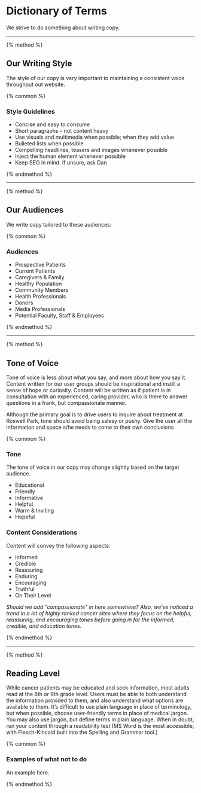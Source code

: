 # Dictionary of Terms

We strive to do something about writing copy.

-----

{% method %}

## Our Writing Style

The style of our copy is very important to maintaining a consistent voice throughout out website.

{% common %}

### Style Guidelines

- Concise and easy to consume
- Short paragraphs – not content heavy
- Use visuals and multimedia when possible; when they add value
- Bulleted lists when possible
- Compelling headlines, teasers and images whenever possible
- Inject the human element whenever possible
- Keep SEO in mind. If unsure, ask Dan

{% endmethod %}

-----

{% method %}

## Our Audiences

We write copy tailored to these audiences:

{% common %}

### Audiences

- Prospective Patients
- Current Patients
- Caregivers &amp; Family
- Healthy Population
- Community Members
- Health Professionals
- Donors
- Media Professionals
- Potential Faculty, Staff &amp; Employees

{% endmethod %}

-----

{% method %}

## Tone of Voice

Tone of voice is less about what you say, and more about how you say it. Content written for our user groups should be inspirational and instill a sense of hope or curiosity. Content will be written as if patient is in consultation with an experienced, caring provider, who is there to answer questions in a frank, but compassionate manner.

Although the primary goal is to drive users to inquire about treatment at Roswell Park, tone should avoid being salesy or pushy. Give the user all the information and space s/he needs to come to their own conclusions

{% common %}

### Tone

The tone of voice in our copy may change slightly based on the target audience.
- Educational
- Friendly
- Informative
- Helpful
- Warm &amp; Inviting
- Hopeful

### Content Considerations

Content will convey the following aspects:
- Informed
- Credible
- Reassuring
- Enduring
- Encouraging
- Truthful
- On Their Level

_Should we add "compassionate" in here somewhere? Also, we've noticed a trend in a lot of highly ranked cancer sites where they focus on the helpful, reassuring, and encouraging tones before going in for the informed, credible, and education tones._

{% endmethod %}

-----

{% method %}

## Reading Level
While cancer patients may be educated and seek information, most adults read at the 8th or 9th grade level. Users must be able to both understand the information provided to them, and also understand what options are available to them. It’s difficult to use plain language in place of terminology, but when possible, choose user-friendly terms in place of medical jargon. You may also use jargon, but define terms in plain language. When in doubt, run your content through a readability test (MS Word is the most accessible, with Flesch-Kincaid built into the Spelling and Grammar tool.)

{% common %}

### Examples of what not to do

An example here.

{% endmethod %}